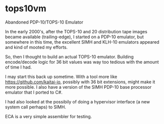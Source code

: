# tops10vm
Abandoned PDP-10/TOPS-10 Emulator

In the early 2000's, after the TOPS-10 and 20 distribution tape images became available (trailing-edge), I started on a PDP-10 emulator, but somewhere in this time, the excellent SIMH and KLH-10 emulators appeared and kind of mooted my efforts.

So, then I thought to build an actual TOPS-10 emulator.   Building encode/decode logic for 36 bit values was way too tedious with the amount of time I had.

I may start this back up sometime.   With a tool more like https://github.com/kaitai-io, possibly with 36 bit extensions, might make it more possible.  I also have a version of the SIMH PDP-10 base processor emulator that I ported to C#.

I had also looked at the possibily of doing a hypervisor interface (a new system call perhaps) to SIMH.

ECA is a very simple assembler for testing.

